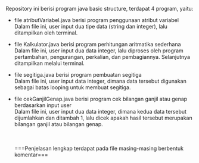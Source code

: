 Repository ini berisi program java basic structure, terdapat 4 program, yaitu:

- file atributVariabel.java berisi program penggunaan atribut variabel
  <br>Dalam file ini, user input dua tipe data (string dan integer), lalu ditampilkan oleh terminal.
  
- file Kalkulator.java berisi program perhitungan aritmatika sederhana
  <br>Dalam file ini, user input dua data integer, lalu diproses oleh program
  pertambahan, pengurangan, perkalian, dan pembagiannya. Selanjutnya ditampilkan melalui terminal.
  
- file segitiga.java berisi program pembuatan segitiga
  <br>Dalam file ini, user input data integer, dimana data tersebut digunakan sebagai batas looping
  untuk membuat segitiga.
  
- file cekGanjilGenap.java berisi program cek bilangan ganjil atau genap berdasarkan input user
  <br>Dalam file ini, user input dua data integer, dimana kedua data tersebut dijumlahkan dan ditambah 1,
  lalu dicek apakah hasil tersebut merupakan bilangan ganjil atau bilangan genap.
  
  <br><br>===Penjelasan lengkap terdapat pada file masing-masing berbentuk komentar===
